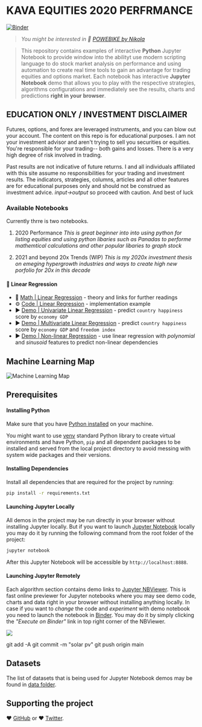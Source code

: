 # KAVA EQUITIES 2020 PERFRMANCE

[![Binder](https://mybinder.org/badge_logo.svg)](https://mybinder.org/v2/gh/Niko-La/jupyter_equity_2020/main?filepath=%2Fnotebooks%2FRenewable_Energy.ipynb)


> _You might be interested in 🤖 [POWEBIKE by Nikola](https://POWE.NETLIFY.COM)_


> This repository contains examples of interactive **Python** Jupyter Notebook to provide window into the abilityt use modern scripting language to do stock market analysis on performance and using automation to create real time tools to gain an advantage for trading equities and options market. Each notebook has interactive **Jupyter Notebook** demo that allows you to play with the respective strategies, algorithms configurations and immediately see the results, charts and predictions **right in your browser**.

## EDUCATION ONLY / INVESTMENT DISCLAIMER

Futures, options, and forex are leveraged instruments, and you can blow out your account. The content on this repo is for educational purposes. I am not your investment advisor and aren't trying to sell you securities or equities. You're responsible for your trading-- both gains and losses. There is a very high degree of risk involved in trading.

Past results are not indicative of future returns. I and all individuals affiliated with this site assume no responsibilities for your trading and investment results. The indicators, strategies, columns, articles and all other features are for educational purposes only and should not be construed as investment advice. _input→output_ so proceed with caution. And best of luck

### Available Notebooks

Currently thrre is two notebooks.
1) 2020 Performance 
 _This is great beginner into into using python for listing equities and using python libaries such as Panadas to performe mathemtical calculations and other popular libaries to graph stock_

2) 2021 and beyond 20x Trends (WIP)
 _This is my 2020x investment thesis on emeging hypergrowth industries and ways to create high new porfolio for 20x in this decade_
 
 
#### 🤖 Linear Regression

- 📗 [Math | Linear Regression](homemade/linear_regression) - theory and links for further readings
- ⚙️ [Code | Linear Regression](homemade/linear_regression/linear_regression.py) - implementation example
- ▶️ [Demo | Univariate Linear Regression](https://nbviewer.jupyter.org/github/trekhleb/homemade-machine-learning/blob/master/notebooks/linear_regression/univariate_linear_regression_demo.ipynb) - predict `country happiness` score by `economy GDP`
- ▶️ [Demo | Multivariate Linear Regression](https://nbviewer.jupyter.org/github/trekhleb/homemade-machine-learning/blob/master/notebooks/linear_regression/multivariate_linear_regression_demo.ipynb) - predict `country happiness` score by `economy GDP` and `freedom index`
- ▶️ [Demo | Non-linear Regression](https://nbviewer.jupyter.org/github/trekhleb/homemade-machine-learning/blob/master/notebooks/linear_regression/non_linear_regression_demo.ipynb) - use linear regression with _polynomial_ and _sinusoid_ features to predict non-linear dependencies


## Machine Learning Map

![Machine Learning Map](https://www.google.com/url?sa=i&url=https%3A%2F%2Fen.m.wikipedia.org%2Fwiki%2FFile%3ANROL-39_Mission_Patch.png&psig=AOvVaw0S4nfzQ-U6sco7JEFSYSX7&ust=1610411898040000&source=images&cd=vfe&ved=0CAIQjRxqFwoTCPiZqPvRku4CFQAAAAAdAAAAABAD)

## Prerequisites

#### Installing Python

Make sure that you have [Python installed](https://realpython.com/installing-python/) on your machine.

You might want to use [venv](https://docs.python.org/3/library/venv.html) standard Python library
to create virtual environments and have Python, `pip` and all dependent packages to be installed and 
served from the local project directory to avoid messing with system wide packages and their 
versions.

#### Installing Dependencies

Install all dependencies that are required for the project by running:

```bash
pip install -r requirements.txt
```

#### Launching Jupyter Locally

All demos in the project may be run directly in your browser without installing Jupyter locally. But if you want to launch [Jupyter Notebook](http://jupyter.org/) locally you may do it by running the following command from the root folder of the project:

```bash
jupyter notebook
```
After this Jupyter Notebook will be accessible by `http://localhost:8888`.

#### Launching Jupyter Remotely

Each algorithm section contains demo links to [Jupyter NBViewer](http://nbviewer.jupyter.org/). This is fast online previewer for Jupyter notebooks where you may see demo code, charts and data right in your browser without installing anything locally. In case if you want to _change_ the code and _experiment_ with demo notebook you need to launch the notebook in [Binder](https://mybinder.org/). You may do it by simply clicking the _"Execute on Binder"_ link in top right corner of the NBViewer.

![](./images/binder-button-place.png)

git add -A
git commit -m "solar pv"
git push origin main

## Datasets

The list of datasets that is being used for Jupyter Notebook demos may be found in [data folder](data).

## Supporting the project

 ❤️️ [GitHub](https://github.com/Niko-La) or ❤️️ [Twitter](https://www.twitter.com/DIYNIKOLA).
